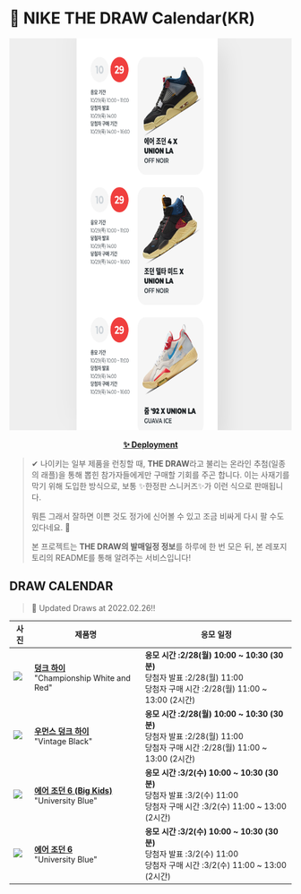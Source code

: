 # 👟 NIKE THE DRAW Calendar(KR)

<div align="center">
  <a href="https://junhoyeo.github.io/NIKE-THE-DRAW-Calendar/">
    <img src="./docs/images/preview.png" alt="Preview image of deployed application" height="700px" width="700px" />
  </a>
</div>

<p align="center">
  <a href="https://junhoyeo.github.io/NIKE-THE-DRAW-Calendar/">
    <strong>✨ Deployment</strong>
  </a>
</p>

> ✔ 나이키는 일부 제품을 런칭할 때, **THE DRAW**라고 불리는 온라인 추첨(일종의 래플)을 통해 뽑힌 참가자들에게만 구매할 기회를 주곤 합니다. 이는 사재기를 막기 위해 도입한 방식으로, 보통 ✨한정판 스니커즈✨가 이런 식으로 판매됩니다.
>
> 뭐튼 그래서 잘하면 이쁜 것도 정가에 신어볼 수 있고 조금 비싸게 다시 팔 수도 있다네요. 🤭
>
> 본 프로젝트는 **THE DRAW의 발매일정 정보**를 하루에 한 번 모은 뒤, 본 레포지토리의 README를 통해 알려주는 서비스입니다!

## DRAW CALENDAR

<!-- DRAW CALENDAR: START -->

> 👟 Updated Draws at 2022.02.26‼️

| 사진 | 제품명 | 응모 일정 |
| --- | ---- | ------- |
| <img src="https://static-breeze.nike.co.kr/kr/ko_kr/cmsstatic/product/DD1399-106/f13e4911-5280-4275-a5b2-b15a0e6e30fd_primary.jpg?snkrBrowse" width="256" /> | <a href="https://www.nike.com/kr/launch/t/men/fw/nike-sportswear/DD1399-106/lhbu90/nike-dunk-hi-retro"><strong>덩크 하이</strong><br /></a> "Championship White and Red" | <strong>응모 시간 :2/28(월) 10:00 ~ 10:30 (30분)</strong><br />당첨자 발표 :2/28(월) 11:00<br />당첨자 구매 시간 :2/28(월) 11:00 ~ 13:00 (2시간) |
| <img src="https://static-breeze.nike.co.kr/kr/ko_kr/cmsstatic/product/DQ8581-100/1fbb2c90-88ba-478c-9499-49b861050e18_primary.jpg?snkrBrowse" width="256" /> | <a href="https://www.nike.com/kr/launch/t/women/fw/nike-sportswear/DQ8581-100/keqz19/w-nike-dunk-high"><strong>우먼스 덩크 하이</strong><br /></a> "Vintage Black" | <strong>응모 시간 :2/28(월) 10:00 ~ 10:30 (30분)</strong><br />당첨자 발표 :2/28(월) 11:00<br />당첨자 구매 시간 :2/28(월) 11:00 ~ 13:00 (2시간) |
| <img src="https://static-breeze.nike.co.kr/kr/ko_kr/cmsstatic/product/384665-410/db598157-7d2a-4dae-ac2e-be6961b6d293_primary.jpg?snkrBrowse" width="256" /> | <a href="https://www.nike.com/kr/launch/t/junior/fw/basketball/384665-410/kmxu49/air-jordan-6-retro-gs"><strong>에어 조던 6 (Big Kids)</strong><br /></a> "University Blue" | <strong>응모 시간 :3/2(수) 10:00 ~ 10:30 (30분)</strong><br />당첨자 발표 :3/2(수) 11:00<br />당첨자 구매 시간 :3/2(수) 11:00 ~ 13:00 (2시간) |
| <img src="https://static-breeze.nike.co.kr/kr/ko_kr/cmsstatic/product/CT8529-410/e0edf05e-14cd-4240-bd63-3eac9c93b315_primary.jpg?snkrBrowse" width="256" /> | <a href="https://www.nike.com/kr/launch/t/men/fw/basketball/CT8529-410/jqiu13/air-jordan-6-retro"><strong>에어 조던 6</strong><br /></a> "University Blue" | <strong>응모 시간 :3/2(수) 10:00 ~ 10:30 (30분)</strong><br />당첨자 발표 :3/2(수) 11:00<br />당첨자 구매 시간 :3/2(수) 11:00 ~ 13:00 (2시간) |

<!-- DRAW CALENDAR: END -->
